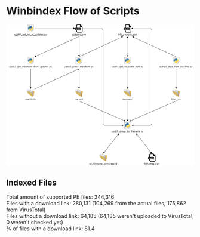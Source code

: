 # Winbindex Flow of Scripts

![winbindex-scripts-flow.png](winbindex-scripts-flow.png)

## Indexed Files

<!--FileStats-->
Total amount of supported PE files: 344,316  
Files with a download link: 280,131 (104,269 from the actual files, 175,862 from VirusTotal)  
Files without a download link: 64,185 (64,185 weren't uploaded to VirusTotal, 0 weren't checked yet)  
% of files with a download link: 81.4  
<!--/FileStats-->

